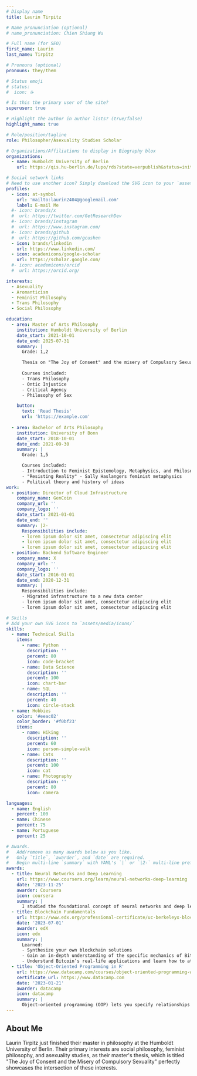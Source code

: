 ```yaml
---
# Display name
title: Laurin Tirpitz

# Name pronunciation (optional)
# name_pronunciation: Chien Shiung Wu

# Full name (for SEO)
first_name: Laurin
last_name: Tirpitz

# Pronouns (optional)
pronouns: they/them

# Status emoji
# status:
#  icon: ☕️

# Is this the primary user of the site?
superuser: true

# Highlight the author in author lists? (true/false)
highlight_name: true

# Role/position/tagline
role: Philosopher/Asexuality Studies Scholar

# Organizations/Affiliations to display in Biography blox
organizations:
  - name: Humboldt University of Berlin
    url: https://qis.hu-berlin.de/lupo/rds?state=verpublish&status=init&vmfile=no&moduleCall=webInfo&publishConfFile=webInfoPerson&keep=y&publishSubDir=personal&personal.pid=32747

# Social network links
# Need to use another icon? Simply download the SVG icon to your `assets/media/icons/` folder.
profiles:
  - icon: at-symbol
    url: 'mailto:laurin2404@googlemail.com'
    label: E-mail Me
  #- icon: brands/x
  #  url: https://twitter.com/GetResearchDev
  #- icon: brands/instagram
  #  url: https://www.instagram.com/
  #- icon: brands/github
  #  url: https://github.com/gcushen
  - icon: brands/linkedin
    url: https://www.linkedin.com/
  - icon: academicons/google-scholar
    url: https://scholar.google.com/
  #- icon: academicons/orcid
  #  url: https://orcid.org/

interests:
  - Asexuality
  - Aromanticism
  - Feminist Philosophy
  - Trans Philosophy
  - Social Philosophy

education:
  - area: Master of Arts Philosophy
    institution: Humboldt University of Berlin
    date_start: 2021-10-01
    date_end: 2025-07-31
    summary: |
      Grade: 1,2

      Thesis on "The Joy of Consent" and the misery of Compulsory Sexuality Living a (non)sexual good Life: An Asexual Perspective on Manon Garcia’s "The Joy of Consent" Supervised by [Mirjam Müller] (https://mirjammueller.net/) and [Ela Przybyło] (https://przybyloela.wordpress.com/).
      
      Courses included:
      - Trans Philosophy
      - Ontic Injustice
      - Critical Agency
      - Philosophy of Sex 

    button:
      text: 'Read Thesis'
      url: 'https://example.com'
      
  - area: Bachelor of Arts Philosophy
    institution: University of Bonn
    date_start: 2018-10-01
    date_end: 2021-09-30
    summary: |
      Grade: 1,5

      Courses included:
      - Introduction to Feminist Epistemology, Metaphysics, and Philosophy of Science
      - "Resisting Reality" - Sally Haslangers feminist metaphysics
      - Political theory and history of ideas
work:
  - position: Director of Cloud Infrastructure
    company_name: GenCoin
    company_url: ''
    company_logo: ''
    date_start: 2021-01-01
    date_end: ''
    summary: |2-
      Responsibilities include:
      - lorem ipsum dolor sit amet, consectetur adipiscing elit
      - lorem ipsum dolor sit amet, consectetur adipiscing elit
      - lorem ipsum dolor sit amet, consectetur adipiscing elit
  - position: Backend Software Engineer
    company_name: X
    company_url: ''
    company_logo: ''
    date_start: 2016-01-01
    date_end: 2020-12-31
    summary: |
      Responsibilities include:
      - Migrated infrastructure to a new data center
      - lorem ipsum dolor sit amet, consectetur adipiscing elit
      - lorem ipsum dolor sit amet, consectetur adipiscing elit

# Skills
# Add your own SVG icons to `assets/media/icons/`
skills:
  - name: Technical Skills
    items:
      - name: Python
        description: ''
        percent: 80
        icon: code-bracket
      - name: Data Science
        description: ''
        percent: 100
        icon: chart-bar
      - name: SQL
        description: ''
        percent: 40
        icon: circle-stack
  - name: Hobbies
    color: '#eeac02'
    color_border: '#f0bf23'
    items:
      - name: Hiking
        description: ''
        percent: 60
        icon: person-simple-walk
      - name: Cats
        description: ''
        percent: 100
        icon: cat
      - name: Photography
        description: ''
        percent: 80
        icon: camera

languages:
  - name: English
    percent: 100
  - name: Chinese
    percent: 75
  - name: Portuguese
    percent: 25

# Awards.
#   Add/remove as many awards below as you like.
#   Only `title`, `awarder`, and `date` are required.
#   Begin multi-line `summary` with YAML's `|` or `|2-` multi-line prefix and indent 2 spaces below.
awards:
  - title: Neural Networks and Deep Learning
    url: https://www.coursera.org/learn/neural-networks-deep-learning
    date: '2023-11-25'
    awarder: Coursera
    icon: coursera
    summary: |
      I studied the foundational concept of neural networks and deep learning. By the end, I was familiar with the significant technological trends driving the rise of deep learning; build, train, and apply fully connected deep neural networks; implement efficient (vectorized) neural networks; identify key parameters in a neural network’s architecture; and apply deep learning to your own applications.
  - title: Blockchain Fundamentals
    url: https://www.edx.org/professional-certificate/uc-berkeleyx-blockchain-fundamentals
    date: '2023-07-01'
    awarder: edX
    icon: edx
    summary: |
      Learned:
      - Synthesize your own blockchain solutions
      - Gain an in-depth understanding of the specific mechanics of Bitcoin
      - Understand Bitcoin’s real-life applications and learn how to attack and destroy Bitcoin, Ethereum, smart contracts and Dapps, and alternatives to Bitcoin’s Proof-of-Work consensus algorithm
  - title: 'Object-Oriented Programming in R'
    url: https://www.datacamp.com/courses/object-oriented-programming-with-s3-and-r6-in-r
    certificate_url: https://www.datacamp.com
    date: '2023-01-21'
    awarder: datacamp
    icon: datacamp
    summary: |
      Object-oriented programming (OOP) lets you specify relationships between functions and the objects that they can act on, helping you manage complexity in your code. This is an intermediate level course, providing an introduction to OOP, using the S3 and R6 systems. S3 is a great day-to-day R programming tool that simplifies some of the functions that you write. R6 is especially useful for industry-specific analyses, working with web APIs, and building GUIs.
---
```


## About Me

Laurin Tirpitz just finished their master in philosophy at the Humboldt University of Berlin. Their primary interests are social philosophy, feminist philosophy, and asexuality studies, as their master's thesis, which is titled "The Joy of Consent and the Misery of Compulsory Sexuality" perfectly showcases the intersection of these interests.